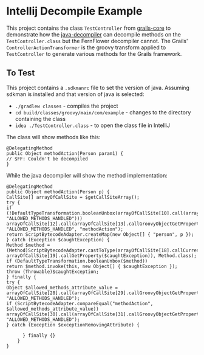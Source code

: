 Intellij Decompile Example
===

This project contains the class `TestController` from [grails-core](https://github.com/grails/grails-core.git) to demonstrate how the [java-decompiler](https://java-decompiler.github.io/) can decompile methods on the `TestController.class` but the FernFlower decompiler cannot. The Grails' `ControllerActionTransformer` is the groovy transform applied to `TestController` to generate various methods for the Grails framework.

To Test
---
This project contains a `.sdkmanrc` file to set the version of java.  Assuming sdkman is installed and that version of java is selected: 

* `./gradlew classes` - compiles the project
* `cd build/classes/groovy/main/com/example` - changes to the directory containing the class
* `idea ./TestController.class` - to open the class file in IntelliJ

The class will show methods like this: 

    @DelegatingMethod
    public Object methodAction(Person param1) {
    // $FF: Couldn't be decompiled
    }

While the java decompiler will show the method implementation: 

    @DelegatingMethod
    public Object methodAction(Person p) {
    CallSite[] arrayOfCallSite = $getCallSiteArray();
    try {
    if (!DefaultTypeTransformation.booleanUnbox(arrayOfCallSite[10].call(arrayOfCallSite[11].callGroovyObjectGetProperty(this), "ALLOWED_METHODS_HANDLED")))
    arrayOfCallSite[12].call(arrayOfCallSite[13].callGroovyObjectGetProperty(this), "ALLOWED_METHODS_HANDLED", "methodAction");
    return ScriptBytecodeAdapter.createMap(new Object[] { "person", p });
    } catch (Exception $caughtException) {
    Method $method = (Method)ScriptBytecodeAdapter.castToType(arrayOfCallSite[18].callCurrent(this, arrayOfCallSite[19].callGetProperty($caughtException)), Method.class);
    if (DefaultTypeTransformation.booleanUnbox($method))
    return $method.invoke(this, new Object[] { $caughtException });
    throw (Throwable)$caughtException;
    } finally {
    try {
    Object $allowed_methods_attribute_value = arrayOfCallSite[28].call(arrayOfCallSite[29].callGroovyObjectGetProperty(this), "ALLOWED_METHODS_HANDLED");
    if (ScriptBytecodeAdapter.compareEqual("methodAction", $allowed_methods_attribute_value))
    arrayOfCallSite[30].call(arrayOfCallSite[31].callGroovyObjectGetProperty(this), "ALLOWED_METHODS_HANDLED");
    } catch (Exception $exceptionRemovingAttribute) {
    
          } finally {}
        } 
    }